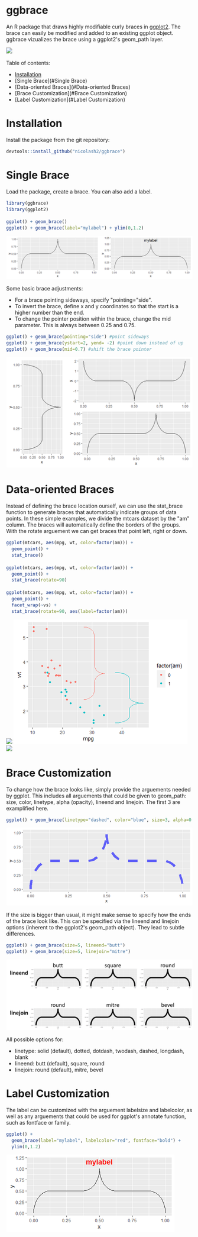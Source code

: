 # ggbrace

An R package that draws highly modifiable curly braces in [ggplot2](https://ggplot2.tidyverse.org/). The brace can easily be modified and added to an existing ggplot object. ggbrace vizualizes the brace using a ggplot2's geom_path layer.

<img src="readme_files/stabrace3.png"/>

Table of contents:

- [Installation](#Installation)
- [Single Brace](#Single Brace)
- [Data-oriented Braces](#Data-oriented Braces)
- [Brace Customization](#Brace Customization)
- [Label Customization](#Label Customization)

# Installation
Install the package from the git repository:
``` r
devtools::install_github("nicolash2/ggbrace")
```

# Single Brace
Load the package, create a brace. You can also add a label.
``` r
library(ggbrace)
library(ggplot2)

ggplot() + geom_brace()
ggplot() + geom_brace(label="mylabel") + ylim(0,1.2)
```

<img src="readme_files/up_and_uplabel.png"/>

Some basic brace adjustments:

- For a brace pointing sideways, specify "pointing="side".
- To invert the brace, define x and y coordinates so that the start is a higher number than the end.
- To change the pointer position within the brace, change the mid parameter. This is always between 0.25 and 0.75.
``` r
ggplot() + geom_brace(pointing="side") #point sideways
ggplot() + geom_brace(ystart=2, yend= -2) #point down instead of up
ggplot() + geom_brace(mid=0.7) #shift the brace pointer
```
<img src="readme_files/default_braces.png"/>

# Data-oriented Braces

Instead of defining the brace location ourself, we can use the stat_brace function to generate braces that automatically indicate groups of data points. In these simple examples, we divide the mtcars dataset by the "am" column. The braces will automatically define the borders of the groups. With the rotate arguement we can get braces that point left, right or down.

``` r
ggplot(mtcars, aes(mpg, wt, color=factor(am))) + 
  geom_point() +
  stat_brace()

ggplot(mtcars, aes(mpg, wt, color=factor(am))) + 
  geom_point() +
  stat_brace(rotate=90)

ggplot(mtcars, aes(mpg, wt, color=factor(am))) + 
  geom_point() + 
  facet_wrap(~vs) + 
  stat_brace(rotate=90, aes(label=factor(am)))
```

<img src="readme_files/stabrace1.png"/>
<img src="readme_files/stabrace2.png"/>
<img src="readme_files/stabrace3.png"/>

# Brace Customization

To change how the brace looks like, simply provide the arguements needed by ggplot. This includes all arguements that could be given to geom_path: size, color, linetype, alpha (opacity), lineend and linejoin. The first 3 are examplified here.

``` r
ggplot() + geom_brace(linetype="dashed", color="blue", size=3, alpha=0.6)
```
<img src="readme_files/parameters.png"/>

If the size is bigger than usual, it might make sense to specify how the ends of the brace look like. This can be specified via the lineend and linejoin options (inherent to the ggplot2's geom_path object). They lead to subtle differences.

``` r
ggplot() + geom_brace(size=5, lineend="butt")
ggplot() + geom_brace(size=5, linejoin="mitre")
```
<img src="readme_files/parameters2.png"/>

All possible options for:
- linetype: solid (default), dotted, dotdash, twodash, dashed, longdash, blank
- lineend: butt (default), square, round
- linejoin: round (default), mitre, bevel

# Label Customization

The label can be customized with the arguement labelsize and labelcolor, as well as any arguements that could be used for ggplot's annotate function, such as fontface or family.

``` r
ggplot() + 
  geom_brace(label="mylabel", labelcolor="red", fontface="bold") + 
  ylim(0,1.2)
```

<img src="readme_files/custom_text.png"/>
